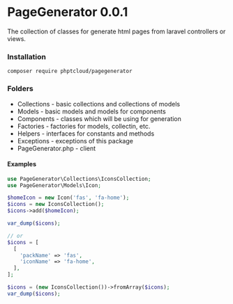 # PageGenerator 0.0.1
The collection of classes for generate html pages from laravel controllers or views.

### Installation
```
composer require phptcloud/pagegenerator
```

### Folders
 - Collections - basic collections and collections of models
 - Models - basic models and models for components
 - Components - classes which will be using for generation
 - Factories - factories for models, collectin, etc.
 - Helpers - interfaces for constants and methods
 - Exceptions - exceptions of this package
 - PageGenerator.php - client
  
#### Examples 
```php
use PageGenerator\Collections\IconsCollection;
use PageGenerator\Models\Icon;

$homeIcon = new Icon('fas', 'fa-home');
$icons = new IconsCollection();
$icons->add($homeIcon);

var_dump($icons);

// or
$icons = [
  [
    'packName' => 'fas',
    'iconName' => 'fa-home',
  ],
];

$icons = (new IconsCollection())->fromArray($icons);
var_dump($icons);
```